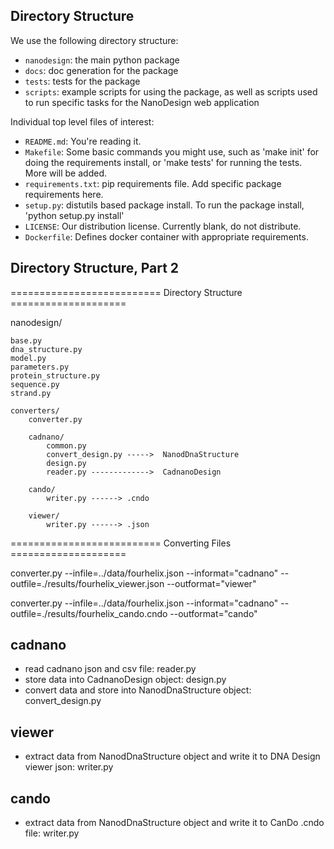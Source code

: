 ## Directory Structure

We use the following directory structure:

* `nanodesign`: the main python package
* `docs`: doc generation for the package
* `tests`: tests for the package
* `scripts`: example scripts for using the package, as well as scripts used to run specific tasks for the NanoDesign web application

Individual top level files of interest:

* `README.md`: You're reading it.
* `Makefile`: Some basic commands you might use, such as 'make init' for doing the requirements install, or 'make tests' for running the tests. More will be added.
* `requirements.txt`: pip requirements file. Add specific package requirements here.
* `setup.py`: distutils based package install. To run the package install, 'python setup.py install'
* `LICENSE`: Our distribution license. Currently blank, do not distribute.
* `Dockerfile`: Defines docker container with appropriate requirements.

## Directory Structure, Part 2

========================== Directory Structure ==================== 

nanodesign/

    base.py
    dna_structure.py         
    model.py
    parameters.py
    protein_structure.py
    sequence.py
    strand.py

    converters/
        converter.py

        cadnano/
            common.py
            convert_design.py ----->  NanodDnaStructure
            design.py          
            reader.py ------------->  CadnanoDesign

        cando/
            writer.py ------> .cndo 

        viewer/
            writer.py ------> .json 


========================== Converting Files ==================== 

converter.py --infile=../data/fourhelix.json --informat="cadnano"  --outfile=./results/fourhelix_viewer.json  --outformat="viewer"

converter.py --infile=../data/fourhelix.json --informat="cadnano"  --outfile=./results/fourhelix_cando.cndo   --outformat="cando"

cadnano
-------
  - read cadnano json and csv file: reader.py        
  - store data into CadnanoDesign object: design.py
  - convert data and store into NanodDnaStructure object: convert_design.py

viewer 
------
  - extract data from NanodDnaStructure object and write it to DNA Design viewer json: writer.py

cando  
-----
  - extract data from NanodDnaStructure object and write it to CanDo .cndo file: writer.py


